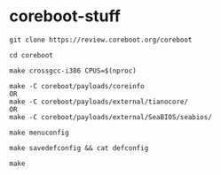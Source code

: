 # coreboot-stuff


```
git clone https://review.coreboot.org/coreboot
```
```
cd coreboot
```
```
make crossgcc-i386 CPUS=$(nproc)
```
```
make -C coreboot/payloads/coreinfo
OR
make -C coreboot/payloads/external/tianocore/
OR
make -C coreboot/payloads/external/SeaBIOS/seabios/
```
```
make menuconfig
```
```
make savedefconfig && cat defconfig
```
```
make
```
